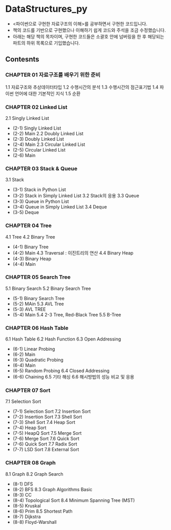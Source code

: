 # DataStructures_py
- <파이썬으로 구현한 자료구조의 이해>를 공부하면서 구현한 코드입니다.
- 책의 코드를 기반으로 구현했으나 이해하기 쉽게 코드와 주석을 조금 수정했습니다.
- 아래는 해당 책의 목차이며, 구현한 코드들은 소괄호 안에 넘버링을 한 후 해당되는 파트의 하위 목록으로 기입했습니다.

## Contesnts

### CHAPTER 01 자료구조를 배우기 위한 준비
1.1 자료구조와 추상데이터타입
1.2 수행시간의 분석
1.3 수행시간의 점근표기법
1.4 파이썬 언어에 대한 기본적인 지식
1.5 순환

### CHAPTER 02 Linked List
2.1 Singly Linked List
  - (2-1) Singly Linked List
  - (2-2) Main
2.2 Doubly Linked List
  - (2-3) Doubly Linked List
  - (2-4) Main
2.3 Circular Linked List
  - (2-5) Circular Linked List
  - (2-6) Main

### CHAPTER 03 Stack & Queue
3.1 Stack
  - (3-1) Stack in Python List
  - (3-2) Stack in Simply Linked List
3.2 Stack의 응용
3.3 Queue
  - (3-3) Queue in Python List
  - (3-4) Queue in Simply Linked List
3.4 Deque
  - (3-5) Deque


### CHAPTER 04 Tree
4.1 Tree
4.2 Binary Tree
  - (4-1) Binary Tree
  - (4-2) Main
4.3 Traversal : 이진트리의 연산
4.4 Binary Heap
  - (4-3) Binary Heap
  - (4-4) Main


### CHAPTER 05 Search Tree
5.1 Binary Search
5.2 Binary Search Tree
  - (5-1) Binary Search Tree
  - (5-2) MAin
5.3 AVL Tree
  - (5-3) AVL TREE
  - (5-4) Main
5.4 2-3 Tree, Red-Black Tree
5.5 B-Tree


### CHAPTER 06 Hash Table
6.1 Hash Table
6.2 Hash Function
6.3 Open Addressing
  - (6-1) Linear Probing
  - (6-2) Main
  - (6-3) Quadratic Probing
  - (6-4) Main 
  - (6-5) Random Probing 
6.4 Closed Addressing
  - (6-6) Chaining
6.5 기타 해싱
6.6 해시방법의 성능 비교 및 응용

### CHAPTER 07 Sort
7.1 Selection Sort
  - (7-1) Selection Sort
7.2 Insertion Sort
  - (7-2) Insertion Sort
7.3 Shell Sort
  - (7-3) Shell Sort
7.4 Heap Sort
  - (7-4) Heap Sort
  - (7-5) HeapQ Sort
7.5 Merge Sort
  - (7-6) Merge Sort
7.6 Quick Sort
  - (7-6) Quick Sort
7.7 Radix Sort
  - (7-7) LSD Sort
7.8 External Sort

### CHAPTER 08 Graph
8.1 Graph
8.2 Graph Search
  - (8-1) DFS
  - (8-2) BFS
8.3 Graph Algorithms Basic
  - (8-3) CC
  - (8-4) Topological Sort
8.4 Minimum Spanning Tree (MST)
  - (8-5) Kruskal
  - (8-6) Prim
8.5 Shortest Path
  - (8-7) Dijkstra
  - (8-8) Floyd-Warshall
 
